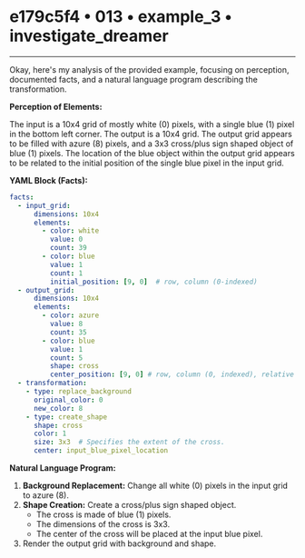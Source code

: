 # e179c5f4 • 013 • example_3 • investigate_dreamer

---
Okay, here's my analysis of the provided example, focusing on perception, documented facts, and a natural language program describing the transformation.

**Perception of Elements:**

The input is a 10x4 grid of mostly white (0) pixels, with a single blue (1) pixel in the bottom left corner. The output is a 10x4 grid. The output grid appears to be filled with azure (8) pixels, and a 3x3 cross/plus sign shaped object of blue (1) pixels. The location of the blue object within the output grid appears to be related to the initial position of the single blue pixel in the input grid.

**YAML Block (Facts):**



```yaml
facts:
  - input_grid:
      dimensions: 10x4
      elements:
        - color: white
          value: 0
          count: 39
        - color: blue
          value: 1
          count: 1
          initial_position: [9, 0]  # row, column (0-indexed)
  - output_grid:
      dimensions: 10x4
      elements:
        - color: azure
          value: 8
          count: 35
        - color: blue
          value: 1
          count: 5
          shape: cross
          center_position: [9, 0] # row, column (0, indexed), relative to input blue pixel
  - transformation:
    - type: replace_background
      original_color: 0
      new_color: 8
    - type: create_shape
      shape: cross
      color: 1
      size: 3x3  # Specifies the extent of the cross.
      center: input_blue_pixel_location

```



**Natural Language Program:**

1.  **Background Replacement:** Change all white (0) pixels in the input grid to azure (8).
2.  **Shape Creation:** Create a cross/plus sign shaped object.
    -   The cross is made of blue (1) pixels.
    -   The dimensions of the cross is 3x3.
    -    The center of the cross will be placed at the input blue pixel.
3. Render the output grid with background and shape.


